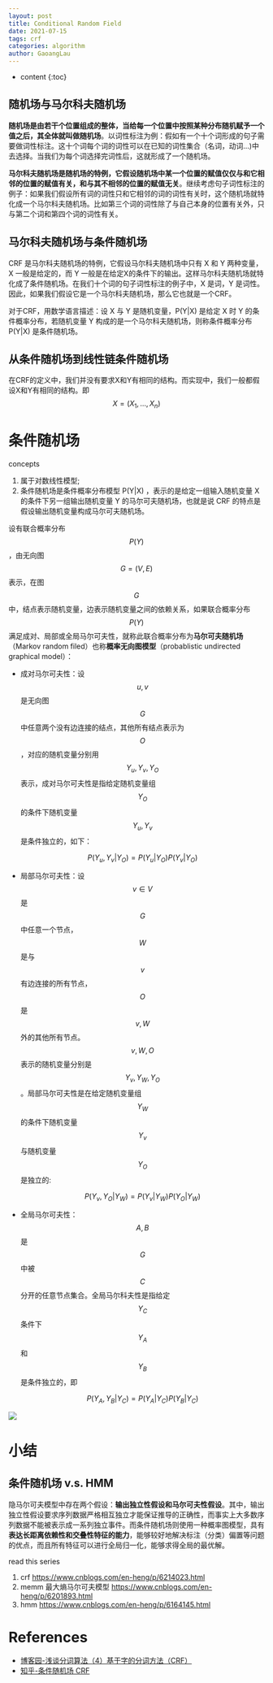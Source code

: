 ```yaml
---
layout: post
title: Conditional Random Field
date: 2021-07-15
tags: crf
categories: algorithm
author: GaoangLau
---
```

* content
{:toc}


## 随机场与马尔科夫随机场
**随机场是由若干个位置组成的整体，当给每一个位置中按照某种分布随机赋予一个值之后，其全体就叫做随机场**。以词性标注为例：假如有一个十个词形成的句子需要做词性标注。这十个词每个词的词性可以在已知的词性集合（名词，动词...)中去选择。当我们为每个词选择完词性后，这就形成了一个随机场。




**马尔科夫随机场是随机场的特例，它假设随机场中某一个位置的赋值仅仅与和它相邻的位置的赋值有关，和与其不相邻的位置的赋值无关**。继续考虑句子词性标注的例子：如果我们假设所有词的词性只和它相邻的词的词性有关时，这个随机场就特化成一个马尔科夫随机场。比如第三个词的词性除了与自己本身的位置有关外，只与第二个词和第四个词的词性有关。　
## 马尔科夫随机场与条件随机场
CRF 是马尔科夫随机场的特例，它假设马尔科夫随机场中只有 X 和 Y 两种变量，X 一般是给定的，而 Y 一般是在给定X的条件下的输出。这样马尔科夫随机场就特化成了条件随机场。在我们十个词的句子词性标注的例子中，X 是词，Y 是词性。因此，如果我们假设它是一个马尔科夫随机场，那么它也就是一个CRF。

对于CRF，用数学语言描述：设 X 与 Y 是随机变量，P(Y|X) 是给定 X 时 Y 的条件概率分布，若随机变量 Y 构成的是一个马尔科夫随机场，则称条件概率分布 P(Y|X) 是条件随机场。

## 从条件随机场到线性链条件随机场
在CRF的定义中，我们并没有要求X和Y有相同的结构。而实现中，我们一般都假设X和Y有相同的结构。即 $$X=(X_1, ...,X_n)$$



# 条件随机场
concepts
1. 属于对数线性模型; 
2. 条件随机场是条件概率分布模型 P(Y|X) ，表示的是给定一组输入随机变量 X 的条件下另一组输出随机变量 Y 的马尔可夫随机场，也就是说 CRF 的特点是假设输出随机变量构成马尔可夫随机场。

设有联合概率分布 $$P(Y)$$ ，由无向图 $$G=(V,E)$$ 表示，在图 $$G$$ 中，结点表示随机变量，边表示随机变量之间的依赖关系，如果联合概率分布 $$P(Y)$$ 满足成对、局部或全局马尔可夫性，就称此联合概率分布为**马尔可夫随机场**（Markov random filed）也称**概率无向图模型**（probablistic undirected graphical model）：

- 成对马尔可夫性：设 $$u,v$$是无向图 $$G$$ 中任意两个没有边连接的结点，其他所有结点表示为 $$O$$ ，对应的随机变量分别用 $$Y_u, Y_v, Y_O$$表示，成对马尔可夫性是指给定随机变量组 $$Y_O$$ 的条件下随机变量 $$ Y_u, Y_v$$ 是条件独立的，如下：

    $$P(Y_u, Y_v|Y_O) = P(Y_u|Y_O) P(Y_v|Y_O)$$
    
- 局部马尔可夫性：设 $$v \in V$$ 是 $$G$$ 中任意一个节点，$$W$$ 是与 $$v$$ 有边连接的所有节点，$$O$$ 是 $$v, W$$ 外的其他所有节点。$$v, W, O$$ 表示的随机变量分别是 $$Y_v, Y_W, Y_O$$。局部马尔可夫性是在给定随机变量组 $$Y_W$$ 的条件下随机变量 $$Y_v$$ 与随机变量 $$Y_O$$ 是独立的:
    
    $$P(Y_v, Y_O|Y_W) = P(Y_v|Y_W) P(Y_O|Y_W)$$

- 全局马尔可夫性：$$A, B$$ 是 $$G$$ 中被 $$C$$ 分开的任意节点集合。全局马尔科夫性是指给定 $$Y_C$$ 条件下$$Y_A$$和$$Y_B$$是条件独立的，即

    $$P(Y_A,Y_B|Y_C) = P(Y_A|Y_C) P(Y_B|Y_C)$$

<img src="{{site.baseurl}}/images/2021/global_markov.png" >


# 小结
## 条件随机场 v.s. HMM
隐马尔可夫模型中存在两个假设：**输出独立性假设和马尔可夫性假设**。其中，输出独立性假设要求序列数据严格相互独立才能保证推导的正确性，而事实上大多数序列数据不能被表示成一系列独立事件。而条件随机场则使用一种概率图模型，具有**表达长距离依赖性和交叠性特征的能力**，能够较好地解决标注（分类）偏置等问题的优点，而且所有特征可以进行全局归一化，能够求得全局的最优解。


read this series
1. crf https://www.cnblogs.com/en-heng/p/6214023.html
2. memm 最大熵马尔可夫模型 https://www.cnblogs.com/en-heng/p/6201893.html
3. hmm https://www.cnblogs.com/en-heng/p/6164145.html

# References
- [博客园-浅谈分词算法（4）基于字的分词方法（CRF）](https://www.cnblogs.com/xlturing/p/10161840.html)
- [知乎-条件随机场 CRF](https://zhuanlan.zhihu.com/p/29989121)
